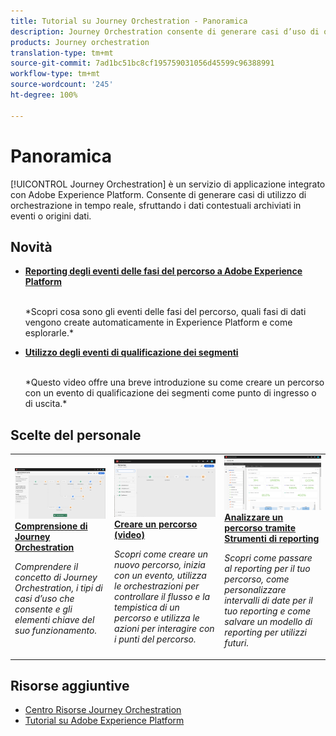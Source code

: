 ```yaml
---
title: Tutorial su Journey Orchestration - Panoramica
description: Journey Orchestration consente di generare casi d’uso di orchestrazione in tempo reale sfruttando i dati contestuali archiviati in eventi o origini dati
products: Journey orchestration
translation-type: tm+mt
source-git-commit: 7ad1bc51bc8cf195759031056d45599c96388991
workflow-type: tm+mt
source-wordcount: '245'
ht-degree: 100%

---
```



# Panoramica

[!UICONTROL Journey Orchestration] è un servizio di applicazione integrato con Adobe Experience Platform. Consente di generare casi di utilizzo di orchestrazione in tempo reale, sfruttando i dati contestuali archiviati in eventi o origini dati.

## Novità

* **[Reporting degli eventi delle fasi del percorso a Adobe Experience Platform](/help/reporting-step-events-to-adobe-experience-platform.md)**

   <br>
   *Scopri cosa sono gli eventi delle fasi del percorso, quali fasi di dati vengono create automaticamente in Experience Platform e come esplorarle.*
* **[Utilizzo degli eventi di qualificazione dei segmenti](/help/using-segment-qualification-events.md)**

   <br>
   *Questo video offre una breve introduzione su come creare un percorso con un evento di qualificazione dei segmenti come punto di ingresso o di uscita.*

## Scelte del personale

<table>
<tr>
  <td>
    <a href="./understanding-journey-orchestration.md">
      <img alt="Comprensione di Journey Orchestration" src="./assets/journey-orchestration-example.png"/>
    </a>
    <div>
      <a href="./understanding-journey-orchestration.md">
    <strong>Comprensione di Journey Orchestration</strong>
    </a>
    </div>
    <p>
    <em>Comprendere il concetto di Journey Orchestration, i tipi di casi d’uso che consente e gli elementi chiave del suo funzionamento.</em>
    <p>
  </td>
  <td>
    <a href="./create-a-journey.md">
        <img alt="Creare un percorso (video)" src="./assets/journey34.png"/>
    </a>
    <div>
      <a href="./create-a-journey.md">
    <strong>Creare un percorso (video)</strong>
    </a>
    </div>
    <p>
    <em>Scopri come creare un nuovo percorso, inizia con un evento, utilizza le orchestrazioni per controllare il flusso e la tempistica di un percorso e utilizza le azioni per interagire con i punti del percorso.</em>
    <p>
  </td>
  <td>
   <a href="./analyze-a-journey-via-reporting-tools.md">
      <img alt="Analizzare un percorso tramite Strumenti di reporting" src="./assets/dynamic_report_journey_8.png" />
    </a>
    <div>
      <a href="./analyze-a-journey-via-reporting-tools.md">
    <strong>Analizzare un percorso tramite Strumenti di reporting</strong>
    </a>
    </div>
    <p>
    <em>Scopri come passare al reporting per il tuo percorso, come personalizzare intervalli di date per il tuo reporting e come salvare un modello di reporting per utilizzi futuri. </em>
    <p>
  </td>
</tr>
</table>

## Risorse aggiuntive

* [Centro Risorse Journey Orchestration](https://docs.adobe.com/content/help/it-IT/journeys/using/journey-orchestration-home.html)
* [Tutorial su Adobe Experience Platform](https://docs.adobe.com/content/help/en/platform-learn/tutorials/overview.html)


